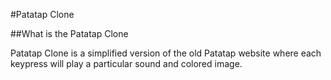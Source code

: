 #Patatap Clone

##What is the Patatap Clone

Patatap Clone is a simplified version of the old Patatap website where each keypress will play a particular sound and colored image. 
